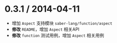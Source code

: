 0.3.1 / 2014-04-11
==================

* 增加 `Aspect` 支持模块 `saber-lang/function/aspect`
* **修改** `README`，增加 `Aspect` 相关API
* **修改** `function` 测试用例，增加 `Aspect` 相关用例
